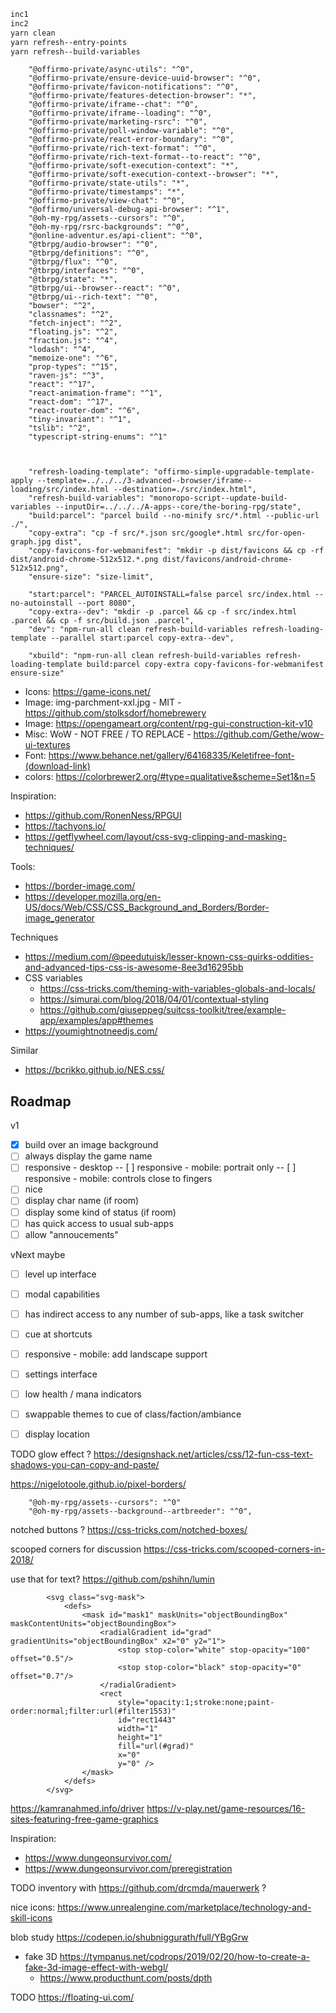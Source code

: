 
```bash
inc1
inc2
yarn clean
yarn refresh--entry-points
yarn refresh--build-variables
```





		"@offirmo-private/async-utils": "^0",
		"@offirmo-private/ensure-device-uuid-browser": "^0",
		"@offirmo-private/favicon-notifications": "^0",
		"@offirmo-private/features-detection-browser": "*",
		"@offirmo-private/iframe--chat": "^0",
		"@offirmo-private/iframe--loading": "^0",
		"@offirmo-private/marketing-rsrc": "^0",
		"@offirmo-private/poll-window-variable": "^0",
		"@offirmo-private/react-error-boundary": "^0",
		"@offirmo-private/rich-text-format": "^0",
		"@offirmo-private/rich-text-format--to-react": "^0",
		"@offirmo-private/soft-execution-context": "*",
		"@offirmo-private/soft-execution-context--browser": "*",
		"@offirmo-private/state-utils": "*",
		"@offirmo-private/timestamps": "*",
		"@offirmo-private/view-chat": "^0",
		"@offirmo/universal-debug-api-browser": "^1",
		"@oh-my-rpg/assets--cursors": "^0",
		"@oh-my-rpg/rsrc-backgrounds": "^0",
		"@online-adventur.es/api-client": "^0",
		"@tbrpg/audio-browser": "^0",
		"@tbrpg/definitions": "^0",
		"@tbrpg/flux": "^0",
		"@tbrpg/interfaces": "^0",
		"@tbrpg/state": "*",
		"@tbrpg/ui--browser--react": "^0",
		"@tbrpg/ui--rich-text": "^0",
		"bowser": "^2",
		"classnames": "^2",
		"fetch-inject": "^2",
		"floating.js": "^2",
		"fraction.js": "^4",
		"lodash": "^4",
		"memoize-one": "^6",
		"prop-types": "^15",
		"raven-js": "^3",
		"react": "^17",
		"react-animation-frame": "^1",
		"react-dom": "^17",
		"react-router-dom": "^6",
		"tiny-invariant": "^1",
		"tslib": "^2",
		"typescript-string-enums": "^1"



		"refresh-loading-template": "offirmo-simple-upgradable-template-apply --template=../../../3-advanced--browser/iframe--loading/src/index.html --destination=./src/index.html",
		"refresh-build-variables": "monoropo-script--update-build-variables --inputDir=../../../A-apps--core/the-boring-rpg/state",
		"build:parcel": "parcel build --no-minify src/*.html --public-url ./",
		"copy-extra": "cp -f src/*.json src/google*.html src/for-open-graph.jpg dist",
		"copy-favicons-for-webmanifest": "mkdir -p dist/favicons && cp -rf dist/android-chrome-512x512.*.png dist/favicons/android-chrome-512x512.png",
		"ensure-size": "size-limit",

		"start:parcel": "PARCEL_AUTOINSTALL=false parcel src/index.html --no-autoinstall --port 8080",
		"copy-extra--dev": "mkdir -p .parcel && cp -f src/index.html .parcel && cp -f src/build.json .parcel",
		"dev": "npm-run-all clean refresh-build-variables refresh-loading-template --parallel start:parcel copy-extra--dev",

		"xbuild": "npm-run-all clean refresh-build-variables refresh-loading-template build:parcel copy-extra copy-favicons-for-webmanifest ensure-size"





* Icons: https://game-icons.net/
* Image: img-parchment-xxl.jpg - MIT - https://github.com/stolksdorf/homebrewery
* Image: https://opengameart.org/content/rpg-gui-construction-kit-v10
* Misc: WoW - NOT FREE / TO REPLACE - https://github.com/Gethe/wow-ui-textures
* Font: https://www.behance.net/gallery/64168335/Keletifree-font-(download-link)
* colors: https://colorbrewer2.org/#type=qualitative&scheme=Set1&n=5

Inspiration:
* https://github.com/RonenNess/RPGUI
* https://tachyons.io/
* https://getflywheel.com/layout/css-svg-clipping-and-masking-techniques/


Tools:
* https://border-image.com/
* https://developer.mozilla.org/en-US/docs/Web/CSS/CSS_Background_and_Borders/Border-image_generator

Techniques
* https://medium.com/@peedutuisk/lesser-known-css-quirks-oddities-and-advanced-tips-css-is-awesome-8ee3d16295bb
* CSS variables
  * https://css-tricks.com/theming-with-variables-globals-and-locals/
  * https://simurai.com/blog/2018/04/01/contextual-styling
  * https://github.com/giuseppeg/suitcss-toolkit/tree/example-app/examples/app#themes
* https://youmightnotneedjs.com/

Similar
* https://bcrikko.github.io/NES.css/


## Roadmap

v1
- [x] build over an image background
- [ ] always display the game name
- [ ] responsive - desktop
  -- [ ] responsive - mobile: portrait only
  -- [ ] responsive - mobile: controls close to fingers
- [ ] nice
- [ ] display char name (if room)
- [ ] display some kind of status (if room)
- [ ] has quick access to usual sub-apps
- [ ] allow "annoucements"

vNext maybe
- [ ] level up interface
- [ ] modal capabilities
- [ ] has indirect access to any number of sub-apps, like a task switcher
- [ ] cue at shortcuts
- [ ] responsive - mobile: add landscape support
- [ ] settings interface
- [ ] low health / mana indicators
- [ ] swappable themes to cue of class/faction/ambiance
- [ ] display location


TODO glow effect ?
https://designshack.net/articles/css/12-fun-css-text-shadows-you-can-copy-and-paste/

https://nigelotoole.github.io/pixel-borders/



		"@oh-my-rpg/assets--cursors": "^0"
		"@oh-my-rpg/assets--background--artbreeder": "^0",


notched buttons ? https://css-tricks.com/notched-boxes/

scooped corners for discussion https://css-tricks.com/scooped-corners-in-2018/

use that for text? https://github.com/pshihn/lumin


			<svg class="svg-mask">
				<defs>
					<mask id="mask1" maskUnits="objectBoundingBox" maskContentUnits="objectBoundingBox">
						<radialGradient id="grad" gradientUnits="objectBoundingBox" x2="0" y2="1">
							<stop stop-color="white" stop-opacity="100" offset="0.5"/>
							<stop stop-color="black" stop-opacity="0" offset="0.7"/>
						</radialGradient>
						<rect
							style="opacity:1;stroke:none;paint-order:normal;filter:url(#filter1553)"
							id="rect1443"
							width="1"
							height="1"
							fill="url(#grad)"
							x="0"
							y="0" />
					</mask>
				</defs>
			</svg>


https://kamranahmed.info/driver
https://v-play.net/game-resources/16-sites-featuring-free-game-graphics


Inspiration:
- https://www.dungeonsurvivor.com/
- https://www.dungeonsurvivor.com/preregistration

TODO inventory with https://github.com/drcmda/mauerwerk ?


nice icons: https://www.unrealengine.com/marketplace/technology-and-skill-icons

blob study https://codepen.io/shubniggurath/full/YBgGrw
* fake 3D https://tympanus.net/codrops/2019/02/20/how-to-create-a-fake-3d-image-effect-with-webgl/
  * https://www.producthunt.com/posts/dpth


TODO https://floating-ui.com/
